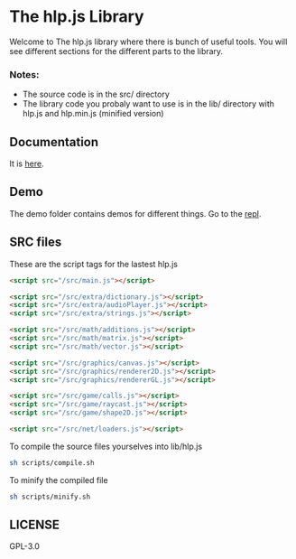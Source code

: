 # The hlp.js Library

Welcome to The hlp.js library where there is bunch of useful tools.
You will see different sections for the different parts to the library.

### Notes:

- The source code is in the src/ directory
- The library code you probaly want to use is in the lib/ directory with hlp.js and hlp.min.js (minified version)

## Documentation

It is [here](../master/doc/).

## Demo

The demo folder contains demos for different things. Go to the [repl](https://hlpjs.calbabreaker1.repl.co/demo).

## SRC files

These are the script tags for the lastest hlp.js

```html
<script src="/src/main.js"></script>

<script src="/src/extra/dictionary.js"></script>
<script src="/src/extra/audioPlayer.js"></script>
<script src="/src/extra/strings.js"></script>

<script src="/src/math/additions.js"></script>
<script src="/src/math/matrix.js"></script>
<script src="/src/math/vector.js"></script>

<script src="/src/graphics/canvas.js"></script>
<script src="/src/graphics/renderer2D.js"></script>
<script src="/src/graphics/rendererGL.js"></script>

<script src="/src/game/calls.js"></script>
<script src="/src/game/raycast.js"></script>
<script src="/src/game/shape2D.js"></script>

<script src="/src/net/loaders.js"></script>
```

To compile the source files yourselves into lib/hlp.js

```sh
sh scripts/compile.sh
```

To minify the compiled file

```sh
sh scripts/minify.sh
```

## LICENSE

GPL-3.0
